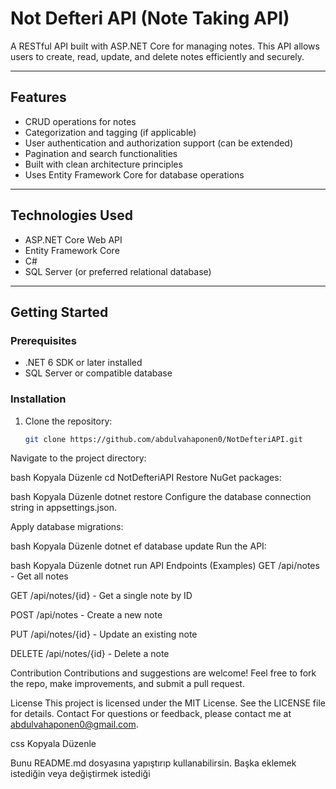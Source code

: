 # Not Defteri API (Note Taking API)

A RESTful API built with ASP.NET Core for managing notes. This API allows users to create, read, update, and delete notes efficiently and securely.

---

## Features

- CRUD operations for notes
- Categorization and tagging (if applicable)
- User authentication and authorization support (can be extended)
- Pagination and search functionalities
- Built with clean architecture principles
- Uses Entity Framework Core for database operations

---

## Technologies Used

- ASP.NET Core Web API
- Entity Framework Core
- C#
- SQL Server (or preferred relational database)

---

## Getting Started

### Prerequisites

- .NET 6 SDK or later installed
- SQL Server or compatible database

### Installation

1. Clone the repository:

   ```bash
   git clone https://github.com/abdulvahaponen0/NotDefteriAPI.git
Navigate to the project directory:

bash
Kopyala
Düzenle
cd NotDefteriAPI
Restore NuGet packages:

bash
Kopyala
Düzenle
dotnet restore
Configure the database connection string in appsettings.json.

Apply database migrations:

bash
Kopyala
Düzenle
dotnet ef database update
Run the API:

bash
Kopyala
Düzenle
dotnet run
API Endpoints (Examples)
GET /api/notes - Get all notes

GET /api/notes/{id} - Get a single note by ID

POST /api/notes - Create a new note

PUT /api/notes/{id} - Update an existing note

DELETE /api/notes/{id} - Delete a note

Contribution
Contributions and suggestions are welcome! Feel free to fork the repo, make improvements, and submit a pull request.

License
This project is licensed under the MIT License. See the LICENSE file for details.
Contact
For questions or feedback, please contact me at abdulvahaponen0@gmail.com.

css
Kopyala
Düzenle

Bunu README.md dosyasına yapıştırıp kullanabilirsin. Başka eklemek istediğin veya değiştirmek istediği
